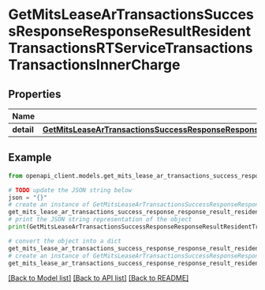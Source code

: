 # GetMitsLeaseArTransactionsSuccessResponseResponseResultResidentTransactionsRTServiceTransactionsTransactionsInnerCharge


## Properties

Name | Type | Description | Notes
------------ | ------------- | ------------- | -------------
**detail** | [**GetMitsLeaseArTransactionsSuccessResponseResponseResultResidentTransactionsRTServiceTransactionsTransactionsInnerChargeDetail**](GetMitsLeaseArTransactionsSuccessResponseResponseResultResidentTransactionsRTServiceTransactionsTransactionsInnerChargeDetail.md) |  | 

## Example

```python
from openapi_client.models.get_mits_lease_ar_transactions_success_response_response_result_resident_transactions_rt_service_transactions_transactions_inner_charge import GetMitsLeaseArTransactionsSuccessResponseResponseResultResidentTransactionsRTServiceTransactionsTransactionsInnerCharge

# TODO update the JSON string below
json = "{}"
# create an instance of GetMitsLeaseArTransactionsSuccessResponseResponseResultResidentTransactionsRTServiceTransactionsTransactionsInnerCharge from a JSON string
get_mits_lease_ar_transactions_success_response_response_result_resident_transactions_rt_service_transactions_transactions_inner_charge_instance = GetMitsLeaseArTransactionsSuccessResponseResponseResultResidentTransactionsRTServiceTransactionsTransactionsInnerCharge.from_json(json)
# print the JSON string representation of the object
print(GetMitsLeaseArTransactionsSuccessResponseResponseResultResidentTransactionsRTServiceTransactionsTransactionsInnerCharge.to_json())

# convert the object into a dict
get_mits_lease_ar_transactions_success_response_response_result_resident_transactions_rt_service_transactions_transactions_inner_charge_dict = get_mits_lease_ar_transactions_success_response_response_result_resident_transactions_rt_service_transactions_transactions_inner_charge_instance.to_dict()
# create an instance of GetMitsLeaseArTransactionsSuccessResponseResponseResultResidentTransactionsRTServiceTransactionsTransactionsInnerCharge from a dict
get_mits_lease_ar_transactions_success_response_response_result_resident_transactions_rt_service_transactions_transactions_inner_charge_from_dict = GetMitsLeaseArTransactionsSuccessResponseResponseResultResidentTransactionsRTServiceTransactionsTransactionsInnerCharge.from_dict(get_mits_lease_ar_transactions_success_response_response_result_resident_transactions_rt_service_transactions_transactions_inner_charge_dict)
```
[[Back to Model list]](../README.md#documentation-for-models) [[Back to API list]](../README.md#documentation-for-api-endpoints) [[Back to README]](../README.md)


